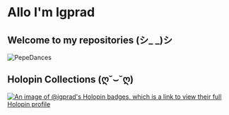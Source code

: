 # Allo I'm Igprad


## Welcome to my repositories (シ_ _)シ
![PepeDances](https://c.tenor.com/2AYXLRfC4DUAAAAM/bolsonaro-dance.gif)

## Holopin Collections (ღ˘⌣˘ღ)
[![An image of @igprad's Holopin badges, which is a link to view their full Holopin profile](https://holopin.me/igprad)](https://holopin.io/@igprad)
